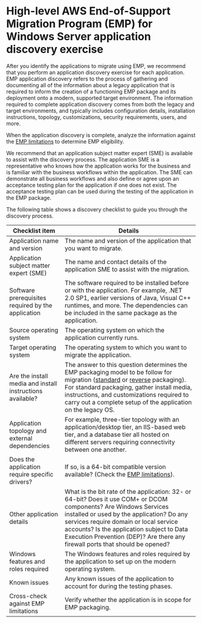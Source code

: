# High\-level AWS End\-of\-Support Migration Program \(EMP\) for Windows Server application discovery exercise<a name="emp-high-level-discovery"></a>

After you identify the applications to migrate using EMP, we recommend that you perform an application discovery exercise for each application\. EMP application discovery refers to the process of gathering and documenting all of the information about a legacy application that is required to inform the creation of a functioning EMP package and its deployment onto a modern, supported target environment\. The information required to complete application discovery comes from both the legacy and target environments, and typically includes configuration details, installation instructions, topology, customizations, security requirements, users, and more\.

When the application discovery is complete, analyze the information against the [EMP limitations](emp-limitations.md) to determine EMP eligibility\. 

We recommend that an application subject matter expert \(SME\) is available to assist with the discovery process\. The application SME is a representative who knows how the application works for the business and is familiar with the business workflows within the application\. The SME can demonstrate all business workflows and also define or agree upon an acceptance testing plan for the application if one does not exist\. The acceptance testing plan can be used during the testing of the application in the EMP package\.

The following table shows a discovery checklist to guide you through the discovery process\.


| Checklist item | Details | 
| --- | --- | 
| Application name and version |  The name and version of the application that you want to migrate\.  | 
| Application subject matter expert \(SME\) | The name and contact details of the application SME to assist with the migration\. | 
| Software prerequisites required by the application | The software required to be installed before or with the application\. For example, \.NET 2\.0 SP1, earlier versions of Java, Visual C\+\+ runtimes, and more\. The dependencies can be included in the same package as the application\. | 
| Source operating system | The operating system on which the application currently runs\. | 
| Target operating system | The operating system to which you want to migrate the application\. | 
| Are the install media and install instructions available? | The answer to this question determines the EMP packaging model to be follow for migration \([standard](emp-getting-started-packaging-media.md) or [reverse](emp-getting-started-packaging-no-media.md) packaging\)\. For standard packaging, gather install media, instructions, and customizations required to carry out a complete setup of the application on the legacy OS\.  | 
| Application topology and external dependencies | For example, three\-tier topology with an application/desktop tier, an IIS\-based web tier, and a database tier all hosted on different servers requiring connectivity between one another\. | 
| Does the application require specific drivers? | If so, is a 64\-bit compatible version available? \(Check the [EMP limitations](emp-limitations.md)\)\. | 
| Other application details | What is the bit rate of the application: 32\- or 64\-bit? Does it use COM\+ or DCOM components? Are Windows Services installed or used by the application? Do any services require domain or local service accounts? Is the application subject to Data Execution Prevention \(DEP\)? Are there any firewall ports that should be opened? | 
| Windows features and roles required | The Windows features and roles required by the application to set up on the modern operating system\. | 
| Known issues | Any known issues of the application to account for during the testing phases\. | 
| Cross\-check against EMP limitations | Verify whether the application is in scope for EMP packaging\. | 
